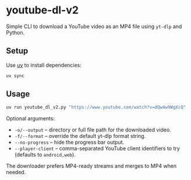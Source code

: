 # youtube-dl-v2

Simple CLI to download a YouTube video as an MP4 file using `yt-dlp` and Python.

## Setup

Use [uv](https://github.com/astral-sh/uv) to install dependencies:

```bash
uv sync
```

## Usage

```bash
uv run youtube_dl_v2.py "https://www.youtube.com/watch?v=dQw4w9WgXcQ"
```

Optional arguments:

- `-o/--output` – directory or full file path for the downloaded video.
- `-f/--format` – override the default yt-dlp format string.
- `--no-progress` – hide the progress bar output.
- `--player-client` – comma-separated YouTube client identifiers to try (defaults to
  `android,web`).

The downloader prefers MP4-ready streams and merges to MP4 when needed.
